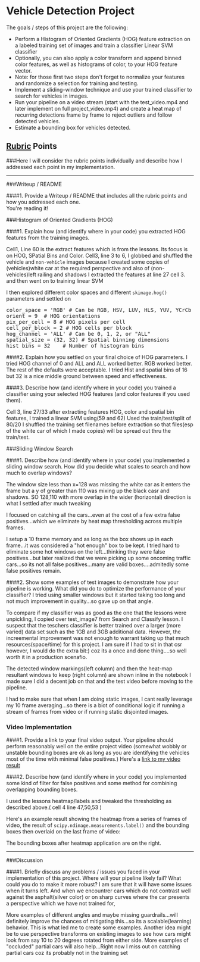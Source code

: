 

<h1>Vehicle Detection Project</h1>

The goals / steps of this project are the following:

* Perform a Histogram of Oriented Gradients (HOG) feature extraction on a labeled training set of images and train a classifier Linear SVM classifier
* Optionally, you can also apply a color transform and append binned color features, as well as histograms of color, to your HOG feature vector. 
* Note: for those first two steps don't forget to normalize your features and randomize a selection for training and testing.
* Implement a sliding-window technique and use your trained classifier to search for vehicles in images.
* Run your pipeline on a video stream (start with the test_video.mp4 and later implement on full project_video.mp4) and create a heat map of recurring detections frame by frame to reject outliers and follow detected vehicles.
* Estimate a bounding box for vehicles detected.



## [Rubric](https://review.udacity.com/#!/rubrics/513/view) Points
###Here I will consider the rubric points individually and describe how I addressed each point in my implementation.  

---
###Writeup / README

####1. Provide a Writeup / README that includes all the rubric points and how you addressed each one.  
You're reading it!

###Histogram of Oriented Gradients (HOG)

####1. Explain how (and identify where in your code) you extracted HOG features from the training images.

Cell1, Line 60 is the extract features which is from the lessons. Its focus is on HOG, SPatial Bins and Color.
Cell3, line 3 to 6, I globbed and shuffled the vehicle and `non-vehicle` images because I created some copies of (vehicles)white car at the required perspective and also of (non-vehicles)left railing and shadows 
I extracted the features at line 27 cell 3. and then went on to training linear SVM

I then explored different color spaces and different `skimage.hog()` parameters 
and settled on 
<pre>
color_space = 'RGB' # Can be RGB, HSV, LUV, HLS, YUV, YCrCb
orient = 9  # HOG orientations
pix_per_cell = 8 # HOG pixels per cell
cell_per_block = 2 # HOG cells per block
hog_channel = 'ALL' # Can be 0, 1, 2, or "ALL"
spatial_size = (32, 32) # Spatial binning dimensions
hist_bins = 32    # Number of histogram bins
</pre>

####2. Explain how you settled on your final choice of HOG parameters.
I tried HOG channel of 0 and ALL and ALL worked better. RGB worked better. The rest of the defaults were acceptable. I tried Hist and spatial bins of 16 but 32 is a nice middle ground between speed and effectiveness.

####3. Describe how (and identify where in your code) you trained a classifier using your selected HOG features (and color features if you used them).

Cell 3, line 27/33 after extracting features HOG, color and spatial bin features, I trained a linear SVM using(59 and 62)
Used the train/test/split of 80/20
I shuffled the training set filenames before extraction so that files(esp of the white car of which I made copies) will be spread out thru the train/test.

###Sliding Window Search

####1. Describe how (and identify where in your code) you implemented a sliding window search.  How did you decide what scales to search and how much to overlap windows?

The window size less than x=128 was missing the white car as it enters the frame but a y of greater than 110 was mixing up the black casr and shadows. SO 128,110 with more overlap in the wider (horizontal) direction is what I settled after much tweaking

I focused on catching all the cars...even at the cost of a few extra false positives...which we eliminate by heat map thresholding across multiple frames.

I setup a 10 frame memory and as long as the box shows up in each frame...it was considered a "hot enough" box to be kept. I tried hard to eliminate some hot windows on the left...thinking they were false positives...but later realized that we were picking up some oncoming traffic cars...so its not all false positives...many are valid boxes....admitedly some false positives remain.

####2. Show some examples of test images to demonstrate how your pipeline is working.  What did you do to optimize the performance of your classifier?
I tried using smaller windows but it started taking too long and not much improvement in quality...so gave up on that angle.

To compare if my classifier was as good as the one that the lessons were unpickling, I copied over test_image7 from Search and Classify lesson. I suspect that the teschers classifier is better trained over a larger (more varied) data set such as the 1GB and 3GB additional data. However, the increemental improvement was not enough to warrant taking up that much resources(space/time) for this project. I am sure if I had to sit in that csr however, I would do the extra bit:) coz its a once and done thing....so well worth it in a production scenafio.

The detected window markings(left column) and then the heat-map resultant windows to keep (right column) are shown inline in the notebook
I made sure I did a decent job on that and the test video before moving to the pipeline.

I had to make sure that when I am doing static images, I cant really leverage my 10 frame averaging...so there is a biot of conditional logic if running a stream of frames from video or if running static disjointed images.

### Video Implementation

####1. Provide a link to your final video output.  Your pipeline should perform reasonably well on the entire project video (somewhat wobbly or unstable bounding boxes are ok as long as you are identifying the vehicles most of the time with minimal false positives.)
Here's a [link to my video result](./project_video.mp4)


####2. Describe how (and identify where in your code) you implemented some kind of filter for false positives and some method for combining overlapping bounding boxes.

 I used the lessons heatmap/labels and tweaked the thresholding as described above.( cell 4 line 47,50,53 )

Here's an example result showing the heatmap from a series of frames of video, the result of `scipy.ndimage.measurements.label()` and the bounding boxes then overlaid on the last frame of video:

The bounding boxes after heatmap application are on the right.


---

###Discussion

####1. Briefly discuss any problems / issues you faced in your implementation of this project.  Where will your pipeline likely fail?  What could you do to make it more robust?
I am sure that it will have some issues when it turns left. And when we encountrer cars which do not contrast well against the asphalt(silver color) or on sharp curves where the car presents a perspective which we have not trained for,

More examples of different angles and maybe missing guardrails...will definitely improve the chances of mitigating this...so its a scalable(learning) behavior. This is what led me to create some examples.
Another idea might be to use perspective transforms on existing images to see how cars might look from say 10 to 20 degrees rotated from either side. More examples of "occluded" partial cars will also help...Right now I miss out on catching partial cars coz its probably not in the training set
